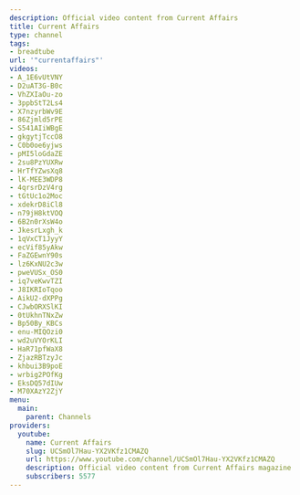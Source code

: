 ```yaml
---
description: Official video content from Current Affairs
title: Current Affairs
type: channel
tags:
- breadtube
url: '"currentaffairs"'
videos:
- A_1E6vUtVNY
- D2uAT3G-B0c
- VhZXIaOu-zo
- 3ppbStT2Ls4
- X7nzyrbWv9E
- 86Zjmld5rPE
- S541AIiWBgE
- gkgytjTccO8
- C0b0oe6yjws
- pMI5loGdaZE
- 2su8PzYUXRw
- HrTfYZwsXq8
- lK-MEE3WDP8
- 4qrsrDzV4rg
- tGtUc1o2Moc
- xdekrD8iCl8
- n79jH8ktVOQ
- 6B2n0rXsW4o
- JkesrLxgh_k
- 1qVxCT1JyyY
- ecVif85yAkw
- FaZGEwnY90s
- lz6KxNU2c3w
- pweVUSx_OS0
- iq7veKwvTZI
- J8IKRIoTqoo
- AikU2-dXPPg
- CJwbORXSlKI
- 0tUkhnTNxZw
- Bp50By_KBCs
- enu-MIQOzi0
- wd2uVYOrKLI
- HaR71pfWaX8
- ZjazRBTzyJc
- khbui3B9poE
- wrbig2POfKg
- EksDQ57dIUw
- M70XAzY2ZjY
menu:
  main:
    parent: Channels
providers:
  youtube:
    name: Current Affairs
    slug: UCSmOl7Hau-YX2VKfz1CMAZQ
    url: https://www.youtube.com/channel/UCSmOl7Hau-YX2VKfz1CMAZQ
    description: Official video content from Current Affairs magazine
    subscribers: 5577
---
```

